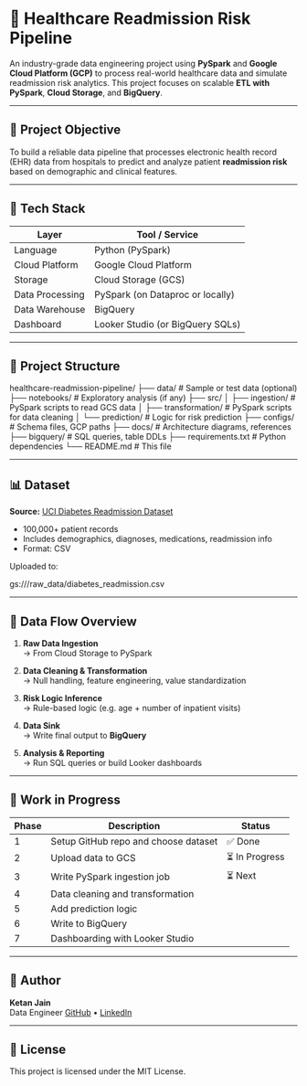 # 🏥 Healthcare Readmission Risk Pipeline

An industry-grade data engineering project using **PySpark** and **Google Cloud Platform (GCP)** to process real-world healthcare data and simulate readmission risk analytics. This project focuses on scalable **ETL with PySpark**, **Cloud Storage**, and **BigQuery**.

---

## 📌 Project Objective

To build a reliable data pipeline that processes electronic health record (EHR) data from hospitals to predict and analyze patient **readmission risk** based on demographic and clinical features.

---

## 🧰 Tech Stack

| Layer            | Tool / Service                     |
|------------------|-------------------------------------|
| Language         | Python (PySpark)                    |
| Cloud Platform   | Google Cloud Platform               |
| Storage          | Cloud Storage (GCS)                 |
| Data Processing  | PySpark (on Dataproc or locally)    |
| Data Warehouse   | BigQuery                            |
| Dashboard        | Looker Studio (or BigQuery SQLs)    |

---

## 📂 Project Structure

healthcare-readmission-pipeline/
├── data/ # Sample or test data (optional)
├── notebooks/ # Exploratory analysis (if any)
├── src/
│ ├── ingestion/ # PySpark scripts to read GCS data
│ ├── transformation/ # PySpark scripts for data cleaning
│ └── prediction/ # Logic for risk prediction
├── configs/ # Schema files, GCP paths
├── docs/ # Architecture diagrams, references
├── bigquery/ # SQL queries, table DDLs
├── requirements.txt # Python dependencies
└── README.md # This file


---

## 📊 Dataset

**Source:** [UCI Diabetes Readmission Dataset](https://archive.ics.uci.edu/ml/datasets/diabetes+130-us+hospitals+for+years+1999-2008)  
- 100,000+ patient records  
- Includes demographics, diagnoses, medications, readmission info  
- Format: CSV

Uploaded to:

gs://<your-bucket-name>/raw_data/diabetes_readmission.csv


---

## 🔄 Data Flow Overview

1. **Raw Data Ingestion**  
   → From Cloud Storage to PySpark  

2. **Data Cleaning & Transformation**  
   → Null handling, feature engineering, value standardization  

3. **Risk Logic Inference**  
   → Rule-based logic (e.g. age + number of inpatient visits)  

4. **Data Sink**  
   → Write final output to **BigQuery**  

5. **Analysis & Reporting**  
   → Run SQL queries or build Looker dashboards

---

## 🚧 Work in Progress

| Phase | Description                             | Status     |
|-------|-----------------------------------------|------------|
| 1     | Setup GitHub repo and choose dataset    | ✅ Done     |
| 2     | Upload data to GCS                      | ⏳ In Progress |
| 3     | Write PySpark ingestion job             | ⏳ Next     |
| 4     | Data cleaning and transformation        |            |
| 5     | Add prediction logic                    |            |
| 6     | Write to BigQuery                       |            |
| 7     | Dashboarding with Looker Studio         |            |

---

## 📌 Author

**Ketan Jain**  
Data Engineer
[GitHub](https://github.com/ketan1105) • [LinkedIn](https://www.linkedin.com/in/ketan-jain-/)

---

## 📄 License

This project is licensed under the MIT License.
